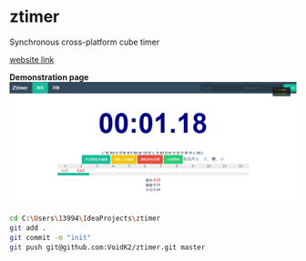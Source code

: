 # ztimer
Synchronous cross-platform cube timer

[website link](http://ztimer.ooo)

**Demonstration page**
![](./doc/index.png)

```bash
cd C:\Users\13994\IdeaProjects\ztimer
git add .
git commit -m "init"
git push git@github.com:VoidK2/ztimer.git master
```